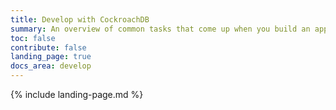 ```yaml
---
title: Develop with CockroachDB
summary: An overview of common tasks that come up when you build an application using CockroachDB
toc: false
contribute: false
landing_page: true
docs_area: develop
---
```


{% include landing-page.md %}
